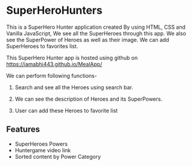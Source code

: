 # SuperHeroHunters

This is a SuperHero Hunter application created By using HTML, CSS and Vanilla JavaScript, We see all the SuperHeroes through this app. We also see the SuperPower of Heroes as well as their image. We can add SuperHeroes to favorites list.

This SuperHero Hunter app is hosted using github on https://iamabhi443.github.io/MealApp/

We can perform following functions-

1. Search and see all the Heroes using search bar.

2. We can see the description of Heroes and its SuperPowers.

3. User can add these Heroes to favorite list


## Features

- SuperHeroes Powers
- Huntergame video link
- Sorted content by Power Category
